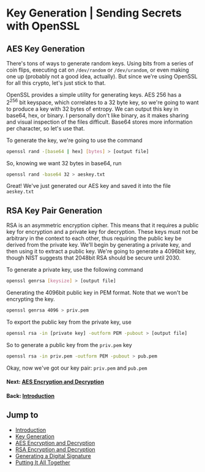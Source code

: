 # Key Generation | Sending Secrets with OpenSSL

## AES Key Generation

There's tons of ways to generate random keys. Using bits from a series of coin flips, executing cat on `/dev/random` or `/dev/urandom`, or even making one up (probably not a good idea, actually). But since we're using OpenSSL for all this crypto, let's just stick to that.

OpenSSL provides a simple utility for generating keys. AES 256 has a 2<sup>256</sup> bit keyspace, which correlates to a 32 byte key, so we're going to want to produce a key with 32 bytes of entropy. We can output this key in base64, hex, or binary. I personally don't like binary, as it makes sharing and visual inspection of the files difficult. Base64 stores more information per character, so let's use that.

To generate the key, we're going to use the command

```bash
openssl rand -[base64 | hex] [bytes] > [output file]
```

So, knowing we want 32 bytes in base64, run

```bash
openssl rand -base64 32 > aeskey.txt
```

Great! We've just generated our AES key and saved it into the file `aeskey.txt`

## RSA Key Pair Generation

RSA is an asymmetric encryption cipher. This means that it requires a public key for encryption and a private key for decryption. These keys must not be arbitrary in the context to each other, thus requiring the public key be derived from the private key. We'll begin by generating a private key, and then using it to extract a public key. We're going to generate a 4096bit key, though NIST suggests that 2048bit RSA should be secure until 2030.

To generate a private key, use the following command

```bash
openssl genrsa [keysize] > [output file]
```

Generating the 4096bit public key in PEM format. Note that we won't be encrypting the key.

```bash
openssl genrsa 4096 > priv.pem
```

To export the public key from the private key, use

```bash
openssl rsa -in [private key] -outform PEM -pubout > [output file]
```

So to generate a public key from the `priv.pem` key

```bash
openssl rsa -in priv.pem -outform PEM -pubout > pub.pem
```

Okay, now we've got our key pair: `priv.pem` and `pub.pem`

#### Next: [AES Encryption and Decryption](../sending-secrets-aes-crypto)

#### Back: [Introduction](../sending-secrets-getting-started)

## Jump to

* [Introduction](../../crypto/sending-secrets-getting-started)
* [Key Generation](../sending-secrets-key-generation)
* [AES Encryption and Decryption](../sending-secrets-aes-crypto)
* [RSA Encryption and Decryption](../sending-secrets-rsa-crypto)
* [Generating a Digital Signature](../sending-secrets-signatures)
* [Putting It All Together](../sending-secrets-summary)

